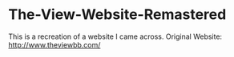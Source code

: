 # The-View-Website-Remastered
This is a recreation of a website I came across. 
Original Website: http://www.theviewbb.com/

